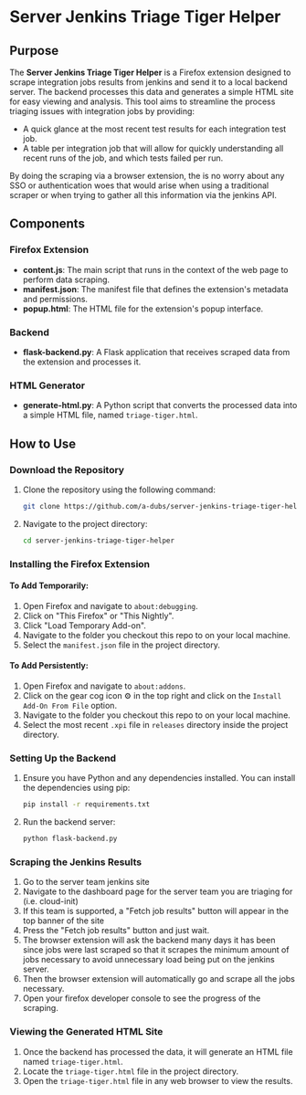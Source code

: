 # Server Jenkins Triage Tiger Helper

## Purpose
The **Server Jenkins Triage Tiger Helper** is a Firefox extension designed to scrape integration jobs results from jenkins and send it to a local backend server.
The backend processes this data and generates a simple HTML site for easy viewing and analysis. 
This tool aims to streamline the process triaging issues with integration jobs by providing:
 - A quick glance at the most recent test results for each integration test job.
 - A table per integration job that will allow for quickly understanding all recent runs of the job, and which tests failed per run.

By doing the scraping via a browser extension, the is no worry about any SSO or authentication woes that would arise when using a traditional scraper 
or when trying to gather all this information via the jenkins API.


## Components
### Firefox Extension
- **content.js**: The main script that runs in the context of the web page to perform data scraping.
- **manifest.json**: The manifest file that defines the extension's metadata and permissions.
- **popup.html**: The HTML file for the extension's popup interface.

### Backend
- **flask-backend.py**: A Flask application that receives scraped data from the extension and processes it.

### HTML Generator
- **generate-html.py**: A Python script that converts the processed data into a simple HTML file, named `triage-tiger.html`.

## How to Use

### Download the Repository
1. Clone the repository using the following command:
   ```bash
   git clone https://github.com/a-dubs/server-jenkins-triage-tiger-helper.git
   ```
2. Navigate to the project directory:
   ```bash
   cd server-jenkins-triage-tiger-helper
   ```

### Installing the Firefox Extension

#### To Add Temporarily:
1. Open Firefox and navigate to `about:debugging`.
2. Click on "This Firefox" or "This Nightly".
3. Click "Load Temporary Add-on".
4. Navigate to the folder you checkout this repo to on your local machine.
5. Select the `manifest.json` file in the project directory.

#### To Add Persistently:
1. Open Firefox and navigate to `about:addons`.
2. Click on the gear cog icon ⚙️ in the top right and click on the `Install Add-On From File` option.
3. Navigate to the folder you checkout this repo to on your local machine.
5. Select the most recent `.xpi` file in `releases` directory inside the project directory.

### Setting Up the Backend
1. Ensure you have Python and any dependencies installed. You can install the dependencies using pip:
   ```bash
   pip install -r requirements.txt
   ```
2. Run the backend server:
   ```bash
   python flask-backend.py
   ```

### Scraping the Jenkins Results
1. Go to the server team jenkins site
2. Navigate to the dashboard page for the server team you are triaging for (i.e. cloud-init)
3. If this team is supported, a "Fetch job results" button will appear in the top banner of the site
4. Press the "Fetch job results" button and just wait.
5. The browser extension will ask the backend many days it has been since jobs were last scraped so that it scrapes the minimum amount of jobs necessary to avoid unnecessary load being put on the jenkins server.
6. Then the browser extension will automatically go and scrape all the jobs necessary.
7. Open your firefox developer console to see the progress of the scraping.

### Viewing the Generated HTML Site
1. Once the backend has processed the data, it will generate an HTML file named `triage-tiger.html`.
2. Locate the `triage-tiger.html` file in the project directory.
3. Open the `triage-tiger.html` file in any web browser to view the results.
